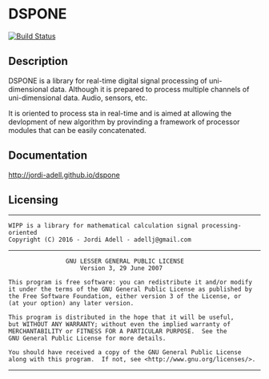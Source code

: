 # DSPONE
[![Build Status](https://travis-ci.org/jordi-adell/dspone.svg?branch=master)](https://travis-ci.org/jordi-adell/dspone)

## Description

DSPONE is a library for real-time digital signal processing of uni-dimensional data. Although it is prepared to process multiple channels of uni-dimensional data. Audio, sensors, etc.

It is oriented to process sta in real-time and is aimed at allowing the devlopment of new algorithm by provinding a framework of processor modules that can be easily concatenated. 

## Documentation
http://jordi-adell.github.io/dspone

## Licensing
--------------------------------------------------------------------------------
    WIPP is a library for mathematical calculation signal processing-oriented
    Copyright (C) 2016 - Jordi Adell - adellj@gmail.com
-----------------------------------------------------------------------------------
                    GNU LESSER GENERAL PUBLIC LICENSE 
                        Version 3, 29 June 2007 

    This program is free software: you can redistribute it and/or modify
    it under the terms of the GNU General Public License as published by
    the Free Software Foundation, either version 3 of the License, or
    (at your option) any later version.

    This program is distributed in the hope that it will be useful,
    but WITHOUT ANY WARRANTY; without even the implied warranty of
    MERCHANTABILITY or FITNESS FOR A PARTICULAR PURPOSE.  See the
    GNU General Public License for more details.

    You should have received a copy of the GNU General Public License
    along with this program.  If not, see <http://www.gnu.org/licenses/>.
-------------------------------------------------------------------------------

